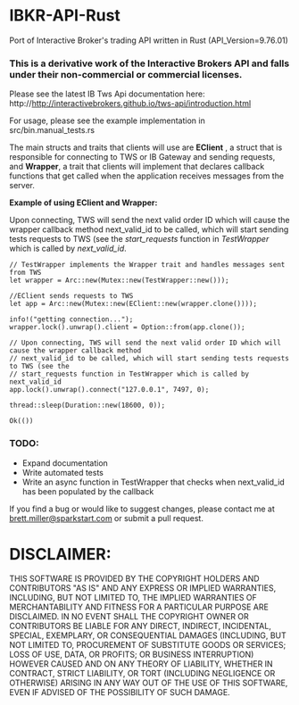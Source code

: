 # IBKR-API-Rust
Port of Interactive Broker's trading API written in Rust (API_Version=9.76.01)

### This is a derivative work of the Interactive Brokers API and falls under their non-commercial or commercial licenses.

Please see the latest IB Tws Api documentation here: http://http://interactivebrokers.github.io/tws-api/introduction.html

For usage, please see the example implementation in src/bin.manual_tests.rs

The main structs and traits that clients will use are <b>EClient</b> , a struct that is responsible for 
connecting to TWS or IB Gateway and sending requests,  and <b>Wrapper</b>, a trait that clients will implement that declares callback functions 
that get called when the application receives messages from the server.

<b>Example of using EClient and Wrapper:</b>

Upon connecting, TWS will send the next valid order ID which will cause the wrapper callback method
next_valid_id to be called, which will start sending tests requests to TWS (see the
<i>start_requests</i> function in <i>TestWrapper</i> which is called by <i>next_valid_id</i>.

    // TestWrapper implements the Wrapper trait and handles messages sent from TWS
    let wrapper = Arc::new(Mutex::new(TestWrapper::new()));
    
    //EClient sends requests to TWS
    let app = Arc::new(Mutex::new(EClient::new(wrapper.clone())));

    info!("getting connection...");
    wrapper.lock().unwrap().client = Option::from(app.clone());

    // Upon connecting, TWS will send the next valid order ID which will cause the wrapper callback method
    // next_valid_id to be called, which will start sending tests requests to TWS (see the
    // start_requests function in TestWrapper which is called by next_valid_id
    app.lock().unwrap().connect("127.0.0.1", 7497, 0);

    thread::sleep(Duration::new(18600, 0));

    Ok(())
    
    
### TODO:
* Expand documentation
* Write automated tests
* Write an async function in TestWrapper that checks when next_valid_id has been populated by the callback

If you find a bug or would like to suggest changes, please contact me at brett.miller@sparkstart.com or submit a pull 
request.

# DISCLAIMER:

THIS SOFTWARE IS PROVIDED BY THE COPYRIGHT HOLDERS AND CONTRIBUTORS "AS IS" AND ANY EXPRESS OR IMPLIED WARRANTIES, INCLUDING, BUT NOT LIMITED TO, THE IMPLIED WARRANTIES OF MERCHANTABILITY AND FITNESS FOR A PARTICULAR PURPOSE ARE DISCLAIMED. IN NO EVENT SHALL THE COPYRIGHT OWNER OR CONTRIBUTORS BE LIABLE FOR ANY DIRECT, INDIRECT, INCIDENTAL, SPECIAL, EXEMPLARY, OR CONSEQUENTIAL DAMAGES (INCLUDING, BUT NOT LIMITED TO, PROCUREMENT OF SUBSTITUTE GOODS OR SERVICES; LOSS OF USE, DATA, OR PROFITS; OR BUSINESS INTERRUPTION) HOWEVER CAUSED AND ON ANY THEORY OF LIABILITY, WHETHER IN CONTRACT, STRICT LIABILITY, OR TORT (INCLUDING NEGLIGENCE OR OTHERWISE) ARISING IN ANY WAY OUT OF THE USE OF THIS SOFTWARE, EVEN IF ADVISED OF THE POSSIBILITY OF SUCH DAMAGE.
